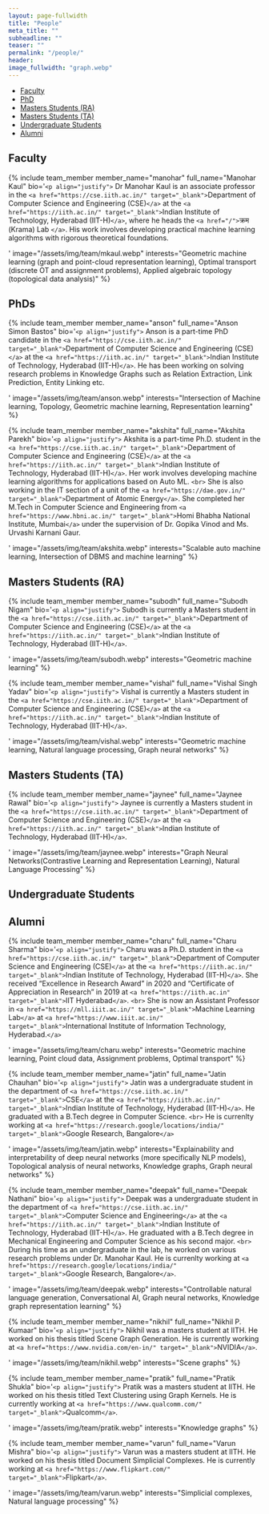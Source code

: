 ```yaml
---
layout: page-fullwidth
title: "People"
meta_title: ""
subheadline: ""
teaser: ""
permalink: "/people/"
header:
image_fullwidth: "graph.webp"
---
```

<!--
TEMPLATE FOR ADDING NEW MEMBER
COPY IN PROPER HEADING AND ADD DETAILS AS REQUIRED


{% include team_member
member_name=""
full_name=""
bio='<p align="justify">

</p>'
image="/assets/img/team/default.webp"
interests=""
%}



-->

<div data-magellan-expedition="fixed">
    <ul class="sub-nav">
        <li data-magellan-arrival="Faculty"><a href="#Faculty">Faculty</a></li>
        <li data-magellan-arrival="PhD"><a href="#PhDs">PhD</a></li>
        <li data-magellan-arrival="Masters_Students"><a href="#Masters_Students">Masters Students (RA)</a></li>
	<li data-magellan-arrival="Masters_Students"><a href="#Masters_Students">Masters Students (TA)</a></li>
        <li data-magellan-arrival="Undergraduate_Students"><a href="#Undergraduate_Students">Undergraduate Students</a>
        </li>
        <!-- <li data-magellan-arrival="Staff"><a href="#Staff">Staff</a></li>
    <li data-magellan-arrival="Students_Interns"><a href="#Students_Interns">Students and Interns</a></li> -->
        <li data-magellan-arrival="Alumni"><a href="#Alumni">Alumni</a></li>
        <!-- <li data-magellan-arrival="Past_Members"><a href="#Past_Members">Past Members</a></li> -->
    </ul>
</div>

<!-- ################################################################################################   FACULTY    ################################################################################################################ -->

<h2 data-magellan-destination="Faculty">Faculty</h2><a name="Faculty"></a>

{% include team_member
member_name="manohar"
full_name="Manohar Kaul"
bio='`<p align="justify">`
Dr Manohar Kaul is an associate professor in the `<a href="https://cse.iith.ac.in/" target="_blank">`Department of
Computer Science and Engineering (CSE)`</a>` at the `<a href="https://iith.ac.in/" target="_blank">`Indian Institute
of Technology, Hyderabad (IIT-H)`</a>`, where he heads the `<a href="/">`क्रम (Krama)
Lab `</a>`. His work involves developing practical machine learning algorithms with rigorous theoretical
foundations.

</p>'
image="/assets/img/team/mkaul.webp"
interests="Geometric machine learning (graph and point-cloud representation learning), Optimal transport (discrete OT
and assignment
problems), Applied algebraic topology (topological data analysis)"
%}

<!-- ################################################################################################   PhD    ################################################################################################################ -->

<h2 data-magellan-destination="PhD">PhDs </h2><a name="PhD"></a>

{% include team_member
member_name="anson"
full_name="Anson Simon Bastos"
bio='`<p align="justify">`
Anson is a part-time PhD candidate in the `<a href="https://cse.iith.ac.in/" target="_blank">`Department of Computer
Science and Engineering (CSE)`</a>` at the `<a href="https://iith.ac.in/" target="_blank">`Indian Institute of
Technology, Hyderabad (IIT-H)`</a>`. He has been working on solving research problems in Knowledge Graphs such
as Relation Extraction, Link Prediction, Entity Linking etc.

</p>'
image="/assets/img/team/anson.webp"
interests="Intersection of Machine learning, Topology, Geometric machine learning, Representation learning"
%}

{% include team_member
member_name="akshita"
full_name="Akshita Parekh"
bio='`<p align="justify">`
Akshita is a part-time Ph.D. student in the `<a href="https://cse.iith.ac.in/" target="_blank">`Department of Computer
Science and Engineering (CSE)`</a>` at the `<a href="https://iith.ac.in/" target="_blank">`Indian Institute of
Technology, Hyderabad (IIT-H)`</a>`. Her work involves developing machine learning algorithms for applications
based on Auto ML.
`<br>`
She is also working in the IT section of a unit of the `<a href="https://dae.gov.in/" target="_blank">`Department of
Atomic Energy`</a>`. She completed her M.Tech in Computer Science and Engineering from `<a
href="https://www.hbni.ac.in/" target="_blank">`Homi Bhabha National Institute, Mumbai`</a>` under the supervision
of Dr. Gopika Vinod and Ms. Urvashi Karnani Gaur.

</p>'
image="/assets/img/team/akshita.webp"
interests="Scalable auto machine learning, Intersection of DBMS and machine learning"
%}

<!-- ################################################################################################   MASTERS    ################################################################################################################ -->

<h2 data-magellan-destination="Masters_Students">Masters Students (RA)</h2><a name="Masters_Students"></a>

{% include team_member
member_name="subodh"
full_name="Subodh Nigam"
bio='`<p align="justify">`
Subodh is currently a Masters student in the `<a href="https://cse.iith.ac.in/" target="_blank">`Department of
Computer Science and Engineering (CSE)`</a>` at the `<a href="https://iith.ac.in/" target="_blank">`Indian Institute
of Technology, Hyderabad (IIT-H)`</a>`.

</p>'
image="/assets/img/team/subodh.webp"
interests="Geometric machine learning"
%}

{% include team_member
member_name="vishal"
full_name="Vishal Singh Yadav"
bio='`<p align="justify">`
Vishal is currently a Masters student in the `<a href="https://cse.iith.ac.in/" target="_blank">`Department of
Computer Science and Engineering (CSE)`</a>` at the `<a href="https://iith.ac.in/" target="_blank">`Indian Institute
of Technology, Hyderabad (IIT-H)`</a>`.

</p>'
image="/assets/img/team/vishal.webp"
interests="Geometric machine learning, Natural language processing, Graph neural networks"
%}

<h2 data-magellan-destination="Masters_Students">Masters Students (TA)</h2><a name="Masters_Students"></a>

{% include team_member
member_name="jaynee"
full_name="Jaynee Rawal"
bio='`<p align="justify">`
Jaynee is currently a Masters student in the `<a href="https://cse.iith.ac.in/" target="_blank">`Department of
Computer Science and Engineering (CSE)`</a>` at the `<a href="https://iith.ac.in/" target="_blank">`Indian Institute
of Technology, Hyderabad (IIT-H)`</a>`.

</p>'
image="/assets/img/team/jaynee.webp"
interests="Graph Neural Networks(Contrastive Learning and Representation Learning), Natural Language Processing"
%}

<!-- #############################################################################################   UNDERGRADUATE    ############################################################################################################# -->

<h2 data-magellan-destination="Undergraduate_Students">Undergraduate Students</h2><a name="Undergraduate_Students"></a>

<!-- ################################################################################################   ALUMNI    ################################################################################################################ -->

<h2 data-magellan-destination="Alumni">Alumni</h2><a name="Alumni"></a>

{% include team_member
member_name="charu"
full_name="Charu Sharma"
bio='`<p align="justify">`
Charu was a Ph.D. student in the `<a href="https://cse.iith.ac.in/" target="_blank">`Department of Computer Science
and Engineering (CSE)`</a>` at the `<a href="https://iith.ac.in/" target="_blank">`Indian Institute of Technology,
Hyderabad (IIT-H)`</a>`. She received
“Excellence in Research Award” in 2020 and “Certificate of Appreciation in Research” in 2019 at `<a
href="https://iith.ac.in" target="_blank">`IIT Hyderabad`</a>`.
`<br>`
She is now an Assistant Professor in `<a href="https://mll.iiit.ac.in/" target="_blank">`Machine Learning Lab`</a>`
at `<a href="https://www.iiit.ac.in/" target="_blank">`International Institute of Information Technology, Hyderabad.`</a>`

</p>'
image="/assets/img/team/charu.webp"
interests="Geometric machine learning, Point cloud data, Assignment problems, Optimal transport"
%}

{% include team_member
member_name="jatin"
full_name="Jatin Chauhan"
bio='`<p align="justify">`
Jatin was a undergraduate student in the department of `<a href="https://cse.iith.ac.in/"
target="_blank">`CSE`</a>` at the `<a href="https://iith.ac.in/" target="_blank">`Indian Institute of Technology,
Hyderabad (IIT-H)`</a>`. He graduated with a B.Tech degree in Computer Science.
`<br>`
He is currenlty working at `<a href="https://research.google/locations/india/" target="_blank">`Google Research,
Bangalore`</a>`

</p>'
image="/assets/img/team/jatin.webp"
interests="Explainability and interpretability of deep neural networks (more specifically NLP models), Topological
analysis of neural networks,
Knowledge graphs, Graph neural networks"
%}

{% include team_member
member_name="deepak"
full_name="Deepak Nathani"
bio='`<p align="justify">`
Deepak was a undergraduate student in the department of `<a href="https://cse.iith.ac.in/" target="_blank">`Computer
Science and Engineering`</a>` at the `<a href="https://iith.ac.in/" target="_blank">`Indian Institute of Technology,
Hyderabad (IIT-H)`</a>`. He graduated with a B.Tech degree in Mechanical Engineering and Computer Science as his
second major.
`<br>`
During his time as an undergraduate in the lab, he worked on various research problems under Dr. Manohar Kaul. He
is currenlty working at `<a href="https://research.google/locations/india/" target="_blank">`Google Research,
Bangalore`</a>`.

</p>'
image="/assets/img/team/deepak.webp"
interests="Controllable natural language generation, Conversational AI, Graph neural networks, Knowledge graph representation learning"
%}

{% include team_member
member_name="nikhil"
full_name="Nikhil P. Kumaar"
bio='`<p align="justify">`
Nikhil was a masters student at IITH. He worked on his thesis titled Scene Graph Generation. He is currently working
at `<a href="https://www.nvidia.com/en-in/" target="_blank">`NVIDIA`</a>`.

</p>'
image="/assets/img/team/nikhil.webp"
interests="Scene graphs"
%}

{% include team_member
member_name="pratik"
full_name="Pratik Shukla"
bio='`<p align="justify">`
Pratik was a masters student at IITH. He worked on his thesis titled Text Clustering using Graph Kernels. He is
currently working at
`<a href="https://www.qualcomm.com/" target="_blank">`Qualcomm`</a>`.

</p>'
image="/assets/img/team/pratik.webp"
interests="Knowledge graphs"
%}

{% include team_member
member_name="varun"
full_name="Varun Mishra"
bio='`<p align="justify">`
Varun was a masters student at IITH. He worked on his thesis titled Document Simplicial Complexes. He is currently
working at
`<a href="https://www.flipkart.com/" target="_blank">`Flipkart`</a>`.

</p>'
image="/assets/img/team/varun.webp"
interests="Simplicial complexes, Natural language processing"
%}
